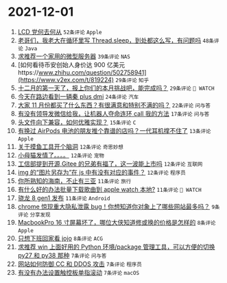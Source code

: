 # 2021-12-01

1. [LCD 党何去何从](https://www.v2ex.com/t/819189) `52条评论` `Apple`
1. [老哥们，我老大在循环里写 Thread.sleep，到处都这么写，有问题吗](https://www.v2ex.com/t/819192) `48条评论` `Java`
1. [求推荐一个家用的微型服务器](https://www.v2ex.com/t/819222) `39条评论` `NAS`
1. [如何看待币安创始人身价达 900 亿美元https://www.zhihu.com/question/502758941](https://www.v2ex.com/t/819224) `29条评论` `知乎`
1. [十二月的第一天了，报上你们的本月挑战吧，能完成吗？](https://www.v2ex.com/t/819220) `29条评论` ` WATCH`
1. [今天在路边看到一辆秦 plus dmi](https://www.v2ex.com/t/819218) `24条评论` `汽车`
1. [大家 11 月份都买了什么东西？有很满意和特别不满的吗？](https://www.v2ex.com/t/819223) `22条评论` `问与答`
1. [有没有领导发微信给我，让机器人夺命连环 call 我的方法](https://www.v2ex.com/t/819219) `17条评论` `问与答`
1. [头文件向下兼容，如何优雅实现？](https://www.v2ex.com/t/819230) `15条评论` `C`
1. [有换过 AirPods 电池的朋友推个靠谱的店吗？一代耳机撑不住了](https://www.v2ex.com/t/819238) `13条评论` `Apple`
1. [关于摸鱼工具开个脑洞](https://www.v2ex.com/t/819249) `12条评论` `奇思妙想`
1. [小母猫发情了。。。。](https://www.v2ex.com/t/819235) `12条评论` `宠物`
1. [工信部提到开源,Gitee 的兄弟有福了，这一波能上市吗](https://www.v2ex.com/t/819212) `12条评论` `互联网`
1. [img 的“图片另存为”在 js 中有没有对应的事件？](https://www.v2ex.com/t/819195) `12条评论` `程序员`
1. [你所熟知的海南，不止有三亚](https://www.v2ex.com/t/819201) `11条评论` `旅行`
1. [有什么好的办法批量下载歌曲到 apple watch 本地?](https://www.v2ex.com/t/819197) `11条评论` ` WATCH`
1. [骁龙 8 gen1 发布](https://www.v2ex.com/t/819184) `11条评论` `Android`
1. [chrome 惊现重大隐私泄露 bug！你想知道你对象上了哪些网站最多吗？](https://www.v2ex.com/t/819191) `9条评论` `分享发现`
1. [MacbookPro 16 寸屏幕坏了，哪位大侠知道修或换的价格是怎样的](https://www.v2ex.com/t/819237) `8条评论` `Apple`
1. [只想下班回家看 jojo](https://www.v2ex.com/t/819185) `8条评论` `ACG`
1. [求推荐 win 上面好用的 Python 环境/package 管理工具，可以方便的切换 py27 和 py38 那种](https://www.v2ex.com/t/819233) `7条评论` `问与答`
1. [网站如何防御 CC 和 DDOS 攻击](https://www.v2ex.com/t/819210) `7条评论` `程序员`
1. [有没有办法设置触控板单指滚动](https://www.v2ex.com/t/819207) `7条评论` `macOS`
